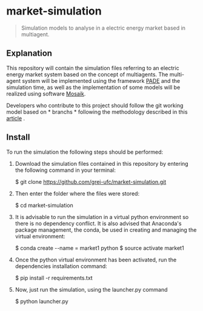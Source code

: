 # market-simulation

> Simulation models to analyse in a electric energy market based in multiagent.

## Explanation

This repository will contain the simulation files referring to an electric energy market system based on the concept of multiagents. The multi-agent system will be implemented using the framework [PADE](https://pade-docs-en.readthedocs.io/en/latest/) and the simulation time, as well as the implementation of some models will be realized using software [ Mosaik](https://mosaik.readthedocs.io/en/latest/).

Developers who contribute to this project should follow the git working model based on * branchs * following the methodology described in this [article](https://nvie.com/posts/a-successful-git-branching-model/) .

## Install

To run the simulation the following steps should be performed:

1. Download the simulation files contained in this repository by entering the following command in your terminal:

    $ git clone https://github.com/grei-ufc/market-simulation.git

2. Then enter the folder where the files were stored:
    
    $ cd market-simulation

3. It is advisable to run the simulation in a virtual python environment so there is no dependency conflict. It is also advised that Anaconda's package management, the conda, be used in creating and managing the virtual environment:

    $ conda create --name = market1 python
    $ source activate market1

4. Once the python virtual environment has been activated, run the dependencies installation command:

    $ pip install -r requirements.txt

5. Now, just run the simulation, using the launcher.py command

    $ python launcher.py
